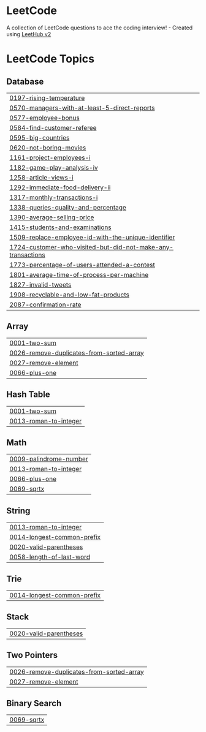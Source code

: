 # LeetCode
A collection of LeetCode questions to ace the coding interview! - Created using [LeetHub v2](https://github.com/arunbhardwaj/LeetHub-2.0)

<!---LeetCode Topics Start-->
# LeetCode Topics
## Database
|  |
| ------- |
| [0197-rising-temperature](https://github.com/Aravindh0/LeetCode/tree/master/0197-rising-temperature) |
| [0570-managers-with-at-least-5-direct-reports](https://github.com/Aravindh0/LeetCode/tree/master/0570-managers-with-at-least-5-direct-reports) |
| [0577-employee-bonus](https://github.com/Aravindh0/LeetCode/tree/master/0577-employee-bonus) |
| [0584-find-customer-referee](https://github.com/Aravindh0/LeetCode/tree/master/0584-find-customer-referee) |
| [0595-big-countries](https://github.com/Aravindh0/LeetCode/tree/master/0595-big-countries) |
| [0620-not-boring-movies](https://github.com/Aravindh0/LeetCode/tree/master/0620-not-boring-movies) |
| [1161-project-employees-i](https://github.com/Aravindh0/LeetCode/tree/master/1161-project-employees-i) |
| [1182-game-play-analysis-iv](https://github.com/Aravindh0/LeetCode/tree/master/1182-game-play-analysis-iv) |
| [1258-article-views-i](https://github.com/Aravindh0/LeetCode/tree/master/1258-article-views-i) |
| [1292-immediate-food-delivery-ii](https://github.com/Aravindh0/LeetCode/tree/master/1292-immediate-food-delivery-ii) |
| [1317-monthly-transactions-i](https://github.com/Aravindh0/LeetCode/tree/master/1317-monthly-transactions-i) |
| [1338-queries-quality-and-percentage](https://github.com/Aravindh0/LeetCode/tree/master/1338-queries-quality-and-percentage) |
| [1390-average-selling-price](https://github.com/Aravindh0/LeetCode/tree/master/1390-average-selling-price) |
| [1415-students-and-examinations](https://github.com/Aravindh0/LeetCode/tree/master/1415-students-and-examinations) |
| [1509-replace-employee-id-with-the-unique-identifier](https://github.com/Aravindh0/LeetCode/tree/master/1509-replace-employee-id-with-the-unique-identifier) |
| [1724-customer-who-visited-but-did-not-make-any-transactions](https://github.com/Aravindh0/LeetCode/tree/master/1724-customer-who-visited-but-did-not-make-any-transactions) |
| [1773-percentage-of-users-attended-a-contest](https://github.com/Aravindh0/LeetCode/tree/master/1773-percentage-of-users-attended-a-contest) |
| [1801-average-time-of-process-per-machine](https://github.com/Aravindh0/LeetCode/tree/master/1801-average-time-of-process-per-machine) |
| [1827-invalid-tweets](https://github.com/Aravindh0/LeetCode/tree/master/1827-invalid-tweets) |
| [1908-recyclable-and-low-fat-products](https://github.com/Aravindh0/LeetCode/tree/master/1908-recyclable-and-low-fat-products) |
| [2087-confirmation-rate](https://github.com/Aravindh0/LeetCode/tree/master/2087-confirmation-rate) |
## Array
|  |
| ------- |
| [0001-two-sum](https://github.com/Aravindh0/LeetCode/tree/master/0001-two-sum) |
| [0026-remove-duplicates-from-sorted-array](https://github.com/Aravindh0/LeetCode/tree/master/0026-remove-duplicates-from-sorted-array) |
| [0027-remove-element](https://github.com/Aravindh0/LeetCode/tree/master/0027-remove-element) |
| [0066-plus-one](https://github.com/Aravindh0/LeetCode/tree/master/0066-plus-one) |
## Hash Table
|  |
| ------- |
| [0001-two-sum](https://github.com/Aravindh0/LeetCode/tree/master/0001-two-sum) |
| [0013-roman-to-integer](https://github.com/Aravindh0/LeetCode/tree/master/0013-roman-to-integer) |
## Math
|  |
| ------- |
| [0009-palindrome-number](https://github.com/Aravindh0/LeetCode/tree/master/0009-palindrome-number) |
| [0013-roman-to-integer](https://github.com/Aravindh0/LeetCode/tree/master/0013-roman-to-integer) |
| [0066-plus-one](https://github.com/Aravindh0/LeetCode/tree/master/0066-plus-one) |
| [0069-sqrtx](https://github.com/Aravindh0/LeetCode/tree/master/0069-sqrtx) |
## String
|  |
| ------- |
| [0013-roman-to-integer](https://github.com/Aravindh0/LeetCode/tree/master/0013-roman-to-integer) |
| [0014-longest-common-prefix](https://github.com/Aravindh0/LeetCode/tree/master/0014-longest-common-prefix) |
| [0020-valid-parentheses](https://github.com/Aravindh0/LeetCode/tree/master/0020-valid-parentheses) |
| [0058-length-of-last-word](https://github.com/Aravindh0/LeetCode/tree/master/0058-length-of-last-word) |
## Trie
|  |
| ------- |
| [0014-longest-common-prefix](https://github.com/Aravindh0/LeetCode/tree/master/0014-longest-common-prefix) |
## Stack
|  |
| ------- |
| [0020-valid-parentheses](https://github.com/Aravindh0/LeetCode/tree/master/0020-valid-parentheses) |
## Two Pointers
|  |
| ------- |
| [0026-remove-duplicates-from-sorted-array](https://github.com/Aravindh0/LeetCode/tree/master/0026-remove-duplicates-from-sorted-array) |
| [0027-remove-element](https://github.com/Aravindh0/LeetCode/tree/master/0027-remove-element) |
## Binary Search
|  |
| ------- |
| [0069-sqrtx](https://github.com/Aravindh0/LeetCode/tree/master/0069-sqrtx) |
<!---LeetCode Topics End-->